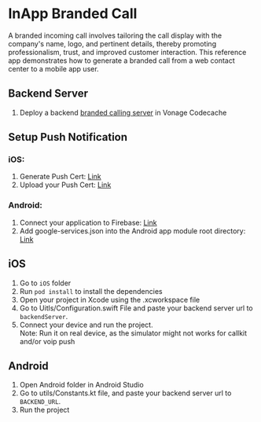 # InApp Branded Call
A branded incoming call involves tailoring the call display with the company's name, logo, and pertinent details, thereby promoting professionalism, trust, and improved customer interaction. 
This reference app demonstrates how to generate a branded call from a web contact center to a mobile app user.

## Backend Server
1. Deploy a backend [branded calling server](https://codecache.serverless.vonage.com/b7ef45ea-d5e4-44f6-9754-947014890ed5_branded-calling) in Vonage Codecache
 

## Setup Push Notification
### iOS: 
1. Generate Push Cert: [Link](https://developer.vonage.com/en/vonage-client-sdk/set-up-push-notifications/ios#generating-a-push-certificate)
1. Upload your Push Cert: [Link](https://developer.vonage.com/en/vonage-client-sdk/set-up-push-notifications/ios#upload-your-certificate)

### Android:
1. Connect your application to Firebase: [Link](https://developer.vonage.com/en/vonage-client-sdk/set-up-push-notifications/android#connect-your-vonage-application-to-firebase)
1. Add google-services.json into the Android app module root directory: [Link](https://developer.vonage.com/en/vonage-client-sdk/set-up-push-notifications/android#add-firebase-configuration-to-your-application)

## iOS
1. Go to `iOS` folder
1. Run `pod install` to install the dependencies
1. Open your project in Xcode using the .xcworkspace file
1. Go to Uitls/Configuration.swift File and paste your backend server url to `backendServer`.
1. Connect your device and run the project. \
Note: Run it on real device, as the simulator might not works for callkit and/or voip push

## Android
1. Open Android folder in Android Studio
1. Go to utils/Constants.kt file, and paste your backend server url to `BACKEND_URL`.
1. Run the project
